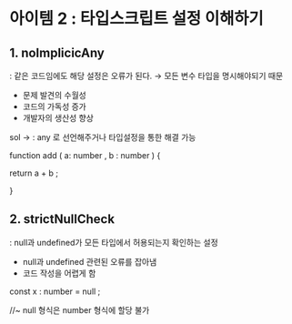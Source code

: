 # 아이템 2 : 타입스크립트 설정 이해하기

## 1. noImplicicAny

: 같은 코드임에도 해당 설정은 오류가 된다. → 모든 변수 타입을 명시해야되기 때문 

- 문제 발견의 수월성
- 코드의 가독성 증가
- 개발자의 생산성 향상

sol → : any 로 선언해주거나 타입설정을 통한 해결 가능

function add ( a: number , b : number ) {

return a + b ;

}

## 2. strictNullCheck

: null과 undefined가 모든 타입에서 허용되는지 확인하는 설정 

- null과 undefined 관련된 오류를 잡아냄
- 코드 작성을 어렵게 함

const x : number = null ;

//~ null 형식은 number 형식에 할당 불가